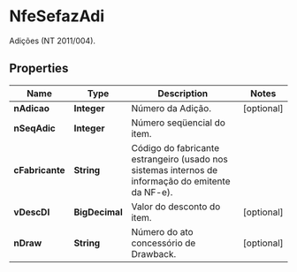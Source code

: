 

# NfeSefazAdi

Adições (NT 2011/004).

## Properties

| Name | Type | Description | Notes |
|------------ | ------------- | ------------- | -------------|
|**nAdicao** | **Integer** | Número da Adição. |  [optional] |
|**nSeqAdic** | **Integer** | Número seqüencial do item. |  |
|**cFabricante** | **String** | Código do fabricante estrangeiro (usado nos sistemas internos de informação do emitente da NF-e). |  |
|**vDescDI** | **BigDecimal** | Valor do desconto do item. |  [optional] |
|**nDraw** | **String** | Número do ato concessório de Drawback. |  [optional] |



